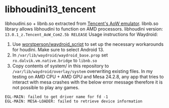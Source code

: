 # libhoudini13_tencent
libhoudini.so + libnb.so extracted from [Tencent's AoW emulator](sj.qq.com). libnb.so library allows libhoudini to function on AMD processors. libhoudini version: `13.0.1_z.Tencent_AoW_Com2.5b RELEASE` Usage instructions for Waydroid:
1. Use [worstperson/waydroid_script](https://github.com/worstperson/waydroid_script) to set up the necessary workarounds for houdini. Make sure to select Android 13.
2. In `/var/lib/waydroid/waydroid_base.prop` set `ro.dalvik.vm.native.bridge` to `libnb.so`
3. Copy contents of system/ in this repository to `/var/lib/waydroid/overlay/system` overwriting existing files.
In my testing on AMD CPU + AMD GPU and Mesa 24.2.8, any app that tries to interact with mesa crashes with the below error message therefore it is not possible to play any games.
```
EGL-MAIN: failed to get driver name for fd -1
EGL-MAIN: MESA-LOADER: failed to retrieve device information
```
